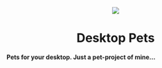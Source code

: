 <div align="center">
  <img src="https://media.discordapp.net/attachments/772505616680878083/1087680018764804096/image.png?width=363&height=364">
  <h1>Desktop Pets</h1>
</div>
<b>Pets for your desktop. Just a pet-project of mine...</b>
